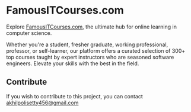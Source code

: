 # FamousITCourses.com

Explore [FamousITCourses.com](https://famousitcourses-com.onrender.com/), the ultimate hub for online learning in computer science. 

Whether you're a student, fresher graduate, working professional, professor, or self-learner, our platform offers a curated selection of 300+ top courses taught by expert instructors who are seasoned software engineers. Elevate your skills with the best in the field.


## Contribute

If you wish to contribute to this project, you can contact [akhilpolisetty456@gmail.com](mailto:akhilpolisetty456@gmail.com)
